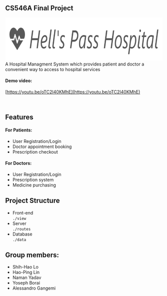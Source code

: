## CS546A Final Project
<img src="resources/logo.PNG" width="825px" height="137px"></img>
A Hospital Managment System which provides patient and doctor a convenient way to access to hospital services

#### Demo video:
[https://youtu.be/oTC2I40KMhE](https://youtu.be/oTC2I40KMhE)


<br>

## Features
#### For Patients:
* User Registration/Login
* Doctor appointment booking
* Prescription checkout
#### For Doctors:
* User Registration/Login
* Prescription system
* Medicine purchasing

## Project Structure
* Front-end <br>
`./view`
* Server <br>
`./routes`
* Database <br>
`./data`

## Group members:
* Shih-Hao Lo
* Hao-Ping Lin
* Naman Yadav
* Yoseph Borai
* Alessandro Gangemi
